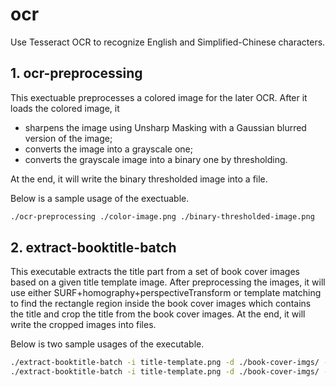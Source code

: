 # ocr
Use Tesseract OCR to recognize English and Simplified-Chinese characters.

## 1. ocr-preprocessing

This exectuable preprocesses a colored image for the later OCR. After it loads the colored image, it 

* sharpens the image using Unsharp Masking with a Gaussian blurred version of the image;
* converts the image into a grayscale one;
* converts the grayscale image into a binary one by thresholding.

At the end, it will write the binary thresholded image into a file.

Below is a sample usage of the exectuable.

```bash
./ocr-preprocessing ./color-image.png ./binary-thresholded-image.png
```

## 2. extract-booktitle-batch

This executable extracts the title part from a set of book cover images based on a given title template image. After preprocessing the images, it will use either SURF+homography+perspectiveTransform or template matching to find the rectangle region inside the book cover images which contains the title and crop the title from the book cover images. At the end, it will write the cropped images into files.

Below is two sample usages of the executable.

```bash
./extract-booktitle-batch -i title-template.png -d ./book-cover-imgs/ -o ./cropped-imgs/ -m homo
./extract-booktitle-batch -i title-template.png -d ./book-cover-imgs/ -o ./cropped-imgs/ -m templ
```




